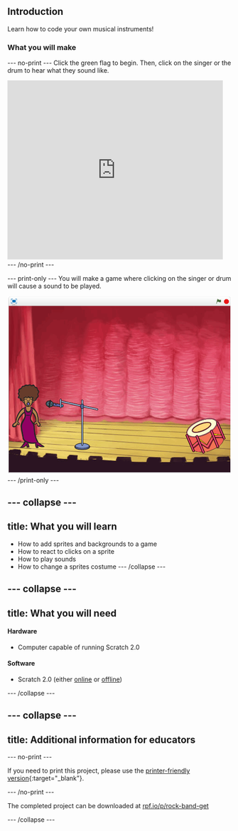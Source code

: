 ## Introduction

Learn how to code your own musical instruments!

### What you will make
--- no-print ---
Click the green flag to begin. Then, click on the singer or the drum to hear what they sound like.

<div class="scratch-preview">
  <iframe allowtransparency="true" width="485" height="402" src="https://scratch.mit.edu/projects/embed/26741186/?autostart=false" frameborder="0"></iframe>
</div>
--- /no-print ---

--- print-only ---
You will make a game where clicking on the singer or drum will cause a sound to be played.

![game screenshot](images/demo.png)
--- /print-only ---

--- collapse ---
---
title: What you will learn
---
- How to add sprites and backgrounds to a game
- How to react to clicks on a sprite
- How to play sounds
- How to change a sprites costume
--- /collapse ---

--- collapse ---
---
title: What you will need
---

#### Hardware

+ Computer capable of running Scratch 2.0

#### Software

+ Scratch 2.0 (either [online](http://rpf.io/scratchon) or [offline](http://rpf.io/scratchoff))

--- /collapse ---

--- collapse ---
---
title: Additional information for educators
---

--- no-print ---

If you need to print this project, please use the [printer-friendly version](https://projects.raspberrypi.org/en/projects/rock-band/print){:target="_blank"}.

--- /no-print ---

The completed project can be downloaded at [rpf.io/p/rock-band-get](http://rpf.io/p/rock-band-get)

--- /collapse ---


